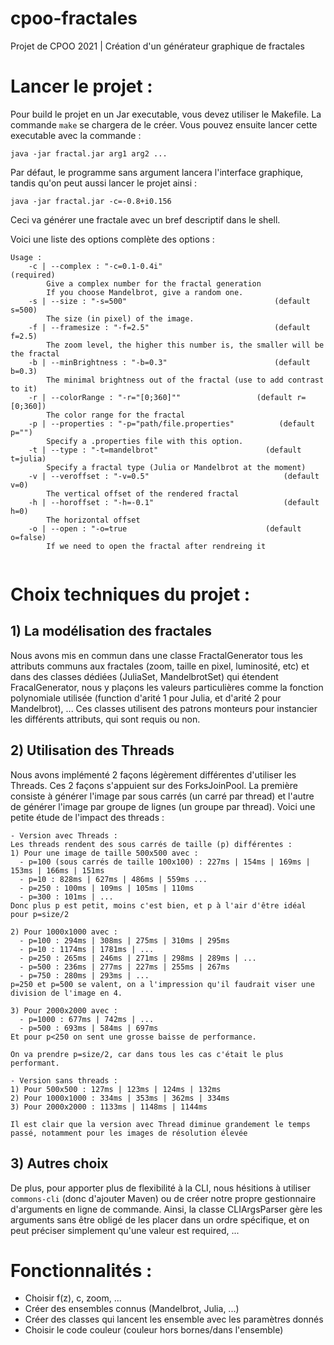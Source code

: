 # cpoo-fractales
Projet de CPOO 2021 | Création d'un générateur graphique de fractales

# Lancer le projet :

Pour build le projet en un Jar executable, vous devez utiliser le Makefile. 
La commande `make` se chargera de le créer.
Vous pouvez ensuite lancer cette executable avec la commande :
```
java -jar fractal.jar arg1 arg2 ...
```
Par défaut, le programme sans argument lancera l'interface graphique, tandis qu'on peut aussi lancer le projet ainsi :
```
java -jar fractal.jar -c=-0.8+i0.156 
```
Ceci va générer une fractale avec un bref descriptif dans le shell.

Voici une liste des options complète des options :
```
Usage :
    -c | --complex : "-c=0.1-0.4i"                              (required)
        Give a complex number for the fractal generation
        If you choose Mandelbrot, give a random one.
    -s | --size : "-s=500"                                 (default s=500)
        The size (in pixel) of the image.
    -f | --framesize : "-f=2.5"                            (default f=2.5)
        The zoom level, the higher this number is, the smaller will be the fractal
    -b | --minBrightness : "-b=0.3"                        (default b=0.3)
        The minimal brightness out of the fractal (use to add contrast to it)
    -r | --colorRange : "-r="[0;360]""                 (default r=[0;360])
        The color range for the fractal
    -p | --properties : "-p="path/file.properties"          (default p="")
        Specify a .properties file with this option.
    -t | --type : "-t=mandelbrot"                        (default t=julia)
        Specify a fractal type (Julia or Mandelbrot at the moment)
    -v | --veroffset : "-v=0.5"                              (default v=0)
        The vertical offset of the rendered fractal
    -h | --horoffset : "-h=-0.1"                             (default h=0)
        The horizontal offset
    -o | --open : "-o=true                               (default o=false)
        If we need to open the fractal after rendreing it
    
```

# Choix techniques du projet :

## 1) La modélisation des fractales
Nous avons mis en commun dans une classe FractalGenerator tous les attributs communs aux fractales (zoom, taille en pixel, luminosité, etc) et dans des classes dédiées (JuliaSet, MandelbrotSet) qui étendent FracalGenerator, nous y plaçons les valeurs particulières comme la fonction polynomiale utilisée (function d'arité 1 pour Julia, et d'arité 2 pour Mandelbrot), ...
Ces classes utilisent des patrons monteurs pour instancier les différents attributs, qui sont requis ou non.

## 2) Utilisation des Threads
Nous avons implémenté 2 façons légèrement différentes d'utiliser les Threads. Ces 2 façons s'appuient sur des ForksJoinPool. La première consiste à générer l'image par sous carrés (un carré par thread) et l'autre de générer l'image par groupe de lignes (un groupe par thread).
Voici une petite étude de l'impact des threads :
```
- Version avec Threads :
Les threads rendent des sous carrés de taille (p) différentes :
1) Pour une image de taille 500x500 avec :
  - p=100 (sous carrés de taille 100x100) : 227ms | 154ms | 169ms | 153ms | 166ms | 151ms
  - p=10 : 828ms | 627ms | 486ms | 559ms ... 
  - p=250 : 100ms | 109ms | 105ms | 110ms 
  - p=300 : 101ms | ...
Donc plus p est petit, moins c'est bien, et p à l'air d'être idéal pour p=size/2

2) Pour 1000x1000 avec :
  - p=100 : 294ms | 308ms | 275ms | 310ms | 295ms
  - p=10 : 1174ms | 1781ms | ...
  - p=250 : 265ms | 246ms | 271ms | 298ms | 289ms | ...
  - p=500 : 236ms | 277ms | 227ms | 255ms | 267ms
  - p=750 : 280ms | 293ms | ...
p=250 et p=500 se valent, on a l'impression qu'il faudrait viser une division de l'image en 4.

3) Pour 2000x2000 avec :
  - p=1000 : 677ms | 742ms | ...
  - p=500 : 693ms | 584ms | 697ms
Et pour p<250 on sent une grosse baisse de performance.

On va prendre p=size/2, car dans tous les cas c'était le plus performant.

- Version sans threads :
1) Pour 500x500 : 127ms | 123ms | 124ms | 132ms
2) Pour 1000x1000 : 334ms | 353ms | 362ms | 334ms
3) Pour 2000x2000 : 1133ms | 1148ms | 1144ms 

Il est clair que la version avec Thread diminue grandement le temps passé, notamment pour les images de résolution élevée
```

## 3) Autres choix 
De plus, pour apporter plus de flexibilité à la CLI, nous hésitions à utiliser `commons-cli` (donc d'ajouter Maven) ou de créer notre propre gestionnaire d'arguments en ligne de commande. Ainsi, la classe CLIArgsParser gère les arguments sans être obligé de les placer dans un ordre spécifique, et on peut préciser simplement qu'une valeur est required, ...


# Fonctionnalités :

- Choisir f(z), c, zoom, ...
- Créer des ensembles connus (Mandelbrot, Julia, ...)
- Créer des classes qui lancent les ensemble avec les paramètres donnés
- Choisir le code couleur (couleur hors bornes/dans l'ensemble)